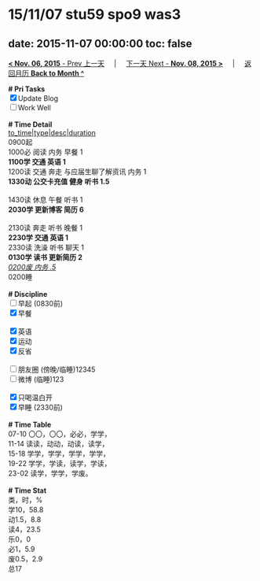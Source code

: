 # 15/11/07 stu59 spo9 was3

date: 2015-11-07 00:00:00
toc: false
---
[**< Nov. 06, 2015** - Prev 上一天](/lifelogs/2015/11/d06.md) &nbsp; &nbsp; | &nbsp; &nbsp; [下一天 Next - **Nov. 08, 2015 >**](/lifelogs/2015/11/d08.md) &nbsp; &nbsp; |  &nbsp; &nbsp; [返回月历 **Back to Month ^**](/lifelogs/2015/11/index.md)
<br/><div><b># Pri Tasks</b></div><div><input checked="true" type="checkbox"/>Update Blog</div><div><input type="checkbox"/>Work Well</div><div><br/></div><div><b># Time Detail</b></div><div><u>to_time|type|desc|duration</u></div><div>0900起</div><div>1000必 阅读 内务 早餐 1</div><div><b>1100学 交通 英语 1</b></div><div>1200读 交通 奔走 与应届生聊了解资讯 内务 1</div><div><b>1330动 公交卡充值 健身 听书 1.5</b></div><div><br/></div><div>1430读 休息 午餐 听书 1</div><div><b>2030学 更新博客 简历 6</b></div><div><br/></div><div>2130读 奔走 听书 晚餐 1</div><div><b>2230学 交通 英语 1</b></div><div>2330读 洗澡 听书 聊天 1</div><div><b>0130学 读书 更新简历 2</b></div><div><u><i>0200废 内务 .5</i></u></div><div>0200睡</div><div><br/></div><div><b># Discipline</b></div><div><input type="checkbox"/>早起 (0830前)</div><div><input checked="true" type="checkbox"/>早餐</div><div><br/></div><div><input checked="true" type="checkbox"/>英语</div><div><input checked="true" type="checkbox"/>运动</div><div><input checked="true" type="checkbox"/>反省</div><div><br/></div><div><input type="checkbox"/>朋友圈 (傍晚/临睡)12345</div><div><input type="checkbox"/>微博 (临睡)123</div><div><br/></div><div><input checked="true" type="checkbox"/>只喝温白开</div><div><input checked="true" type="checkbox"/>早睡 (2330前)</div><div><br/></div><div><b># Time Table</b></div><div>07-10 〇〇，〇〇，必必，学学，</div><div>11-14 读读，动动，动读，读学，</div><div>15-18 学学，学学，学学，学学，</div><div>19-22 学学，学读，读学，学读，</div><div>23-02 读学，学学，学废。</div><div><br/></div><div><b># Time Stat</b></div><div>类，时，%</div><div>学10，58.8</div><div>动1.5，8.8</div><div>读4，23.5</div><div>乐0，0</div><div>必1，5.9</div><div>废0.5，2.9</div><div>总17</div>
